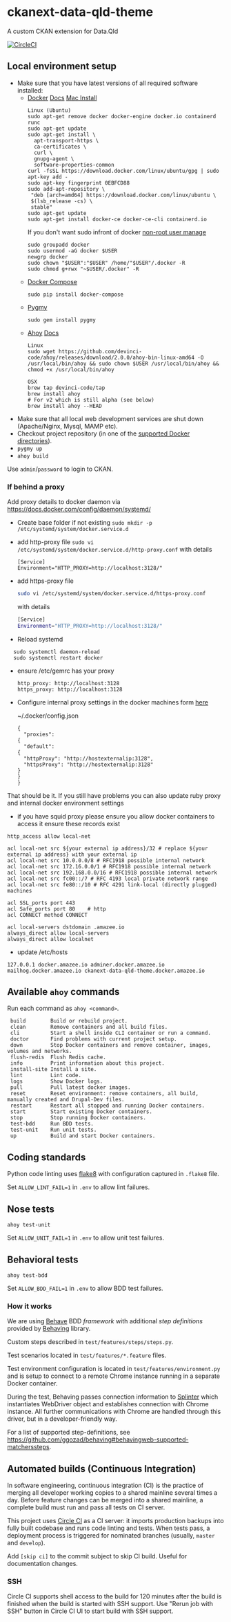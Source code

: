 # ckanext-data-qld-theme
A custom CKAN extension for Data.Qld

[![CircleCI](https://circleci.com/gh/qld-gov-au/ckanext-data-qld-theme/tree/develop.svg?style=shield)](https://circleci.com/gh/qld-gov-au/ckanext-data-qld-theme/tree/develop)

## Local environment setup
- Make sure that you have latest versions of all required software installed:
  - [Docker](https://www.docker.com/) [Docs](https://docs.docker.com/install/)
    [Mac Install](https://docs.docker.com/docker-for-mac/install/)
    ```
    Linux (Ubuntu)
    sudo apt-get remove docker docker-engine docker.io containerd runc
    sudo apt-get update
    sudo apt-get install \
      apt-transport-https \
      ca-certificates \
      curl \
      gnupg-agent \
      software-properties-common
    curl -fsSL https://download.docker.com/linux/ubuntu/gpg | sudo apt-key add -
    sudo apt-key fingerprint 0EBFCD88
    sudo add-apt-repository \
     "deb [arch=amd64] https://download.docker.com/linux/ubuntu \
     $(lsb_release -cs) \
     stable"
    sudo apt-get update
    sudo apt-get install docker-ce docker-ce-cli containerd.io
    ```
    If you don't want sudo infront of docker [non-root user manage](https://docs.docker.com/install/linux/linux-postinstall/)
    ```text
    sudo groupadd docker
    sudo usermod -aG docker $USER
    newgrp docker
    sudo chown "$USER":"$USER" /home/"$USER"/.docker -R
    sudo chmod g+rwx "~$USER/.docker" -R
    ```
  - [Docker Compose](https://docs.docker.com/compose/)
    ```
    sudo pip install docker-compose
    ```
  - [Pygmy](https://pygmy.readthedocs.io/)
    ```
    sudo gem install pygmy
    ```
  - [Ahoy](https://github.com/ahoy-cli/ahoy) [Docs](https://ahoy-cli.readthedocs.io/en/latest/)
    ```
    Linux
    sudo wget https://github.com/devinci-code/ahoy/releases/download/2.0.0/ahoy-bin-linux-amd64 -O /usr/local/bin/ahoy && sudo chown $USER /usr/local/bin/ahoy && chmod +x /usr/local/bin/ahoy
    ```
    ```text
    OSX
    brew tap devinci-code/tap
    brew install ahoy
    # For v2 which is still alpha (see below)
    brew install ahoy --HEAD
    ```
- Make sure that all local web development services are shut down (Apache/Nginx, Mysql, MAMP etc).
- Checkout project repository (in one of the [supported Docker directories](https://docs.docker.com/docker-for-mac/osxfs/#access-control)).  
- `pygmy up`
- `ahoy build`

Use `admin`/`password` to login to CKAN.


### If behind a proxy

Add proxy details to docker daemon via https://docs.docker.com/config/daemon/systemd/
* Create base folder if not existing
  ```sudo mkdir -p /etc/systemd/system/docker.service.d```
* add http-proxy file
  ```sudo vi /etc/systemd/system/docker.service.d/http-proxy.conf```
  with details
  ```
  [Service]
  Environment="HTTP_PROXY=http://localhost:3128/"
  ```
* add https-proxy file
  ```bash
  sudo vi /etc/systemd/system/docker.service.d/https-proxy.conf
  ```
  with details
  ```bash
  [Service]
  Environment="HTTP_PROXY=http://localhost:3128/"
  ```

* Reload systemd
```
  sudo systemctl daemon-reload
  sudo systemctl restart docker
  ```
* ensure /etc/gemrc has your proxy
  ```
  http_proxy: http://localhost:3128
  https_proxy: http://localhost:3128
  ```
* Configure internal proxy settings in the docker machines form [here](https://docs.docker.com/network/proxy/)

  ~/.docker/config.json
    ```
    {
      "proxies":
    {
      "default":
    {
      "httpProxy": "http://hostexternalip:3128",
      "httpsProxy": "http://hostexternalip:3128"
    }
    }
    }
    ```


That should be it. If you still have problems you can also update ruby proxy and internal docker environment settings

* if you have squid proxy please ensure you allow docker containers to access it ensure these records exist
```text
http_access allow local-net

acl local-net src ${your external ip address}/32 # replace ${your external ip address} with your external ip
acl local-net src 10.0.0.0/8 # RFC1918 possible internal network
acl local-net src 172.16.0.0/1 # RFC1918 possible internal network
acl local-net src 192.168.0.0/16 # RFC1918 possible internal network
acl local-net src fc00::/7 # RFC 4193 local private network range
acl local-net src fe80::/10 # RFC 4291 link-local (directly plugged) machines

acl SSL_ports port 443
acl Safe_ports port 80    # http
acl CONNECT method CONNECT

acl local-servers dstdomain .amazee.io
always_direct allow local-servers
always_direct allow localnet
```

* update /etc/hosts
```text
127.0.0.1 docker.amazee.io adminer.docker.amazee.io mailhog.docker.amazee.io ckanext-data-qld-theme.docker.amazee.io
```

## Available `ahoy` commands
Run each command as `ahoy <command>`.
  ```  
   build        Build or rebuild project.
   clean        Remove containers and all build files.
   cli          Start a shell inside CLI container or run a command.
   doctor       Find problems with current project setup.
   down         Stop Docker containers and remove container, images, volumes and networks.
   flush-redis  Flush Redis cache.
   info         Print information about this project.
   install-site Install a site.
   lint         Lint code.
   logs         Show Docker logs.
   pull         Pull latest docker images.
   reset        Reset environment: remove containers, all build, manually created and Drupal-Dev files.
   restart      Restart all stopped and running Docker containers.
   start        Start existing Docker containers.
   stop         Stop running Docker containers.
   test-bdd     Run BDD tests.
   test-unit    Run unit tests.
   up           Build and start Docker containers.
  ```

## Coding standards
Python code linting uses [flake8](https://github.com/PyCQA/flake8) with configuration captured in `.flake8` file.   

Set `ALLOW_LINT_FAIL=1` in `.env` to allow lint failures.

## Nose tests
`ahoy test-unit`

Set `ALLOW_UNIT_FAIL=1` in `.env` to allow unit test failures.

## Behavioral tests
`ahoy test-bdd`

Set `ALLOW_BDD_FAIL=1` in `.env` to allow BDD test failures.

### How it works
We are using [Behave](https://github.com/behave/behave) BDD _framework_ with additional _step definitions_ provided by [Behaving](https://github.com/ggozad/behaving) library.

Custom steps described in `test/features/steps/steps.py`.

Test scenarios located in `test/features/*.feature` files.

Test environment configuration is located in `test/features/environment.py` and is setup to connect to a remote Chrome
instance running in a separate Docker container. 

During the test, Behaving passes connection information to [Splinter](https://github.com/cobrateam/splinter) which
instantiates WebDriver object and establishes connection with Chrome instance. All further communications with Chrome 
are handled through this driver, but in a developer-friendly way.

For a list of supported step-definitions, see https://github.com/ggozad/behaving#behavingweb-supported-matcherssteps.

## Automated builds (Continuous Integration)
In software engineering, continuous integration (CI) is the practice of merging all developer working copies to a shared mainline several times a day. 
Before feature changes can be merged into a shared mainline, a complete build must run and pass all tests on CI server.

This project uses [Circle CI](https://circleci.com/) as a CI server: it imports production backups into fully built codebase and runs code linting and tests. When tests pass, a deployment process is triggered for nominated branches (usually, `master` and `develop`).

Add `[skip ci]` to the commit subject to skip CI build. Useful for documentation changes.

### SSH
Circle CI supports shell access to the build for 120 minutes after the build is finished when the build is started with SSH support. Use "Rerun job with SSH" button in Circle CI UI to start build with SSH support.
